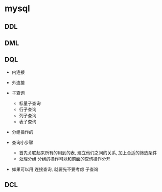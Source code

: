 # mysql

## DDL

## DML

## DQL
- 内连接
- 外连接
- 子查询
  - 标量子查询
  - 行子查询
  - 列子查询
  - 表子查询
- 分组操作的

- 查询小步骤
  - 首先关联起来所有的用到的表, 建立他们之间的关系, 加上合适的筛选条件
  - 处理分组 分组的操作可以和前面的查询操作分开
- 如果可以用 连接查询, 就要先不要考虑 子查询


## DCL
